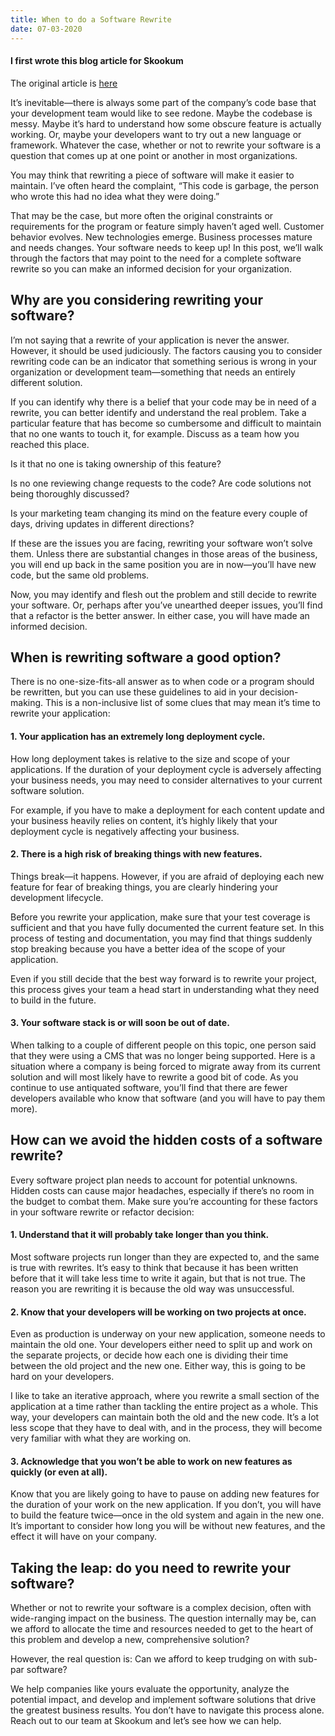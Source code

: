 ```yaml
---
title: When to do a Software Rewrite
date: 07-03-2020
---
```


#### I first wrote this blog article for Skookum

The original article is [here](https://skookum.com/blog/when-to-do-a-software-rewrite/)

It’s inevitable—there is always some part of the company’s code base that your development team would like to see redone. Maybe the codebase is messy. Maybe it’s hard to understand how some obscure feature is actually working. Or, maybe your developers want to try out a new language or framework. Whatever the case, whether or not to rewrite your software is a question that comes up at one point or another in most organizations.

You may think that rewriting a piece of software will make it easier to maintain. I’ve often heard the complaint, “This code is garbage, the person who wrote this had no idea what they were doing.”

That may be the case, but more often the original constraints or requirements for the program or feature simply haven’t aged well. Customer behavior evolves. New technologies emerge. Business processes mature and needs changes. Your software needs to keep up! In this post, we’ll walk through the factors that may point to the need for a complete software rewrite so you can make an informed decision for your organization.

## Why are you considering rewriting your software?

I’m not saying that a rewrite of your application is never the answer. However, it should be used judiciously. The factors causing you to consider rewriting code can be an indicator that something serious is wrong in your organization or development team—something that needs an entirely different solution.

If you can identify why there is a belief that your code may be in need of a rewrite, you can better identify and understand the real problem. Take a particular feature that has become so cumbersome and difficult to maintain that no one wants to touch it, for example. Discuss as a team how you reached this place.

Is it that no one is taking ownership of this feature?

Is no one reviewing change requests to the code? Are code solutions not being thoroughly discussed?

Is your marketing team changing its mind on the feature every couple of days, driving updates in different directions?

If these are the issues you are facing, rewriting your software won’t solve them. Unless there are substantial changes in those areas of the business, you will end up back in the same position you are in now—you’ll have new code, but the same old problems.

Now, you may identify and flesh out the problem and still decide to rewrite your software. Or, perhaps after you’ve unearthed deeper issues, you’ll find that a refactor is the better answer. In either case, you will have made an informed decision.

## When is rewriting software a good option?

There is no one-size-fits-all answer as to when code or a program should be rewritten, but you can use these guidelines to aid in your decision-making. This is a non-inclusive list of some clues that may mean it’s time to rewrite your application:

#### 1. Your application has an extremely long deployment cycle.

How long deployment takes is relative to the size and scope of your applications. If the duration of your deployment cycle is adversely affecting your business needs, you may need to consider alternatives to your current software solution.

For example, if you have to make a deployment for each content update and your business heavily relies on content, it’s highly likely that your deployment cycle is negatively affecting your business.

#### 2. There is a high risk of breaking things with new features.

Things break—it happens. However, if you are afraid of deploying each new feature for fear of breaking things, you are clearly hindering your development lifecycle.

Before you rewrite your application, make sure that your test coverage is sufficient and that you have fully documented the current feature set. In this process of testing and documentation, you may find that things suddenly stop breaking because you have a better idea of the scope of your application.

Even if you still decide that the best way forward is to rewrite your project, this process gives your team a head start in understanding what they need to build in the future.

#### 3. Your software stack is or will soon be out of date.

When talking to a couple of different people on this topic, one person said that they were using a CMS that was no longer being supported. Here is a situation where a company is being forced to migrate away from its current solution and will most likely have to rewrite a good bit of code. As you continue to use antiquated software, you’ll find that there are fewer developers available who know that software (and you will have to pay them more).

## How can we avoid the hidden costs of a software rewrite?

Every software project plan needs to account for potential unknowns. Hidden costs can cause major headaches, especially if there’s no room in the budget to combat them. Make sure you’re accounting for these factors in your software rewrite or refactor decision:

#### 1. Understand that it will probably take longer than you think.

Most software projects run longer than they are expected to, and the same is true with rewrites. It’s easy to think that because it has been written before that it will take less time to write it again, but that is not true. The reason you are rewriting it is because the old way was unsuccessful.

#### 2. Know that your developers will be working on two projects at once.

Even as production is underway on your new application, someone needs to maintain the old one. Your developers either need to split up and work on the separate projects, or decide how each one is dividing their time between the old project and the new one. Either way, this is going to be hard on your developers.

I like to take an iterative approach, where you rewrite a small section of the application at a time rather than tackling the entire project as a whole. This way, your developers can maintain both the old and the new code. It’s a lot less scope that they have to deal with, and in the process, they will become very familiar with what they are working on.

#### 3. Acknowledge that you won’t be able to work on new features as quickly (or even at all).

Know that you are likely going to have to pause on adding new features for the duration of your work on the new application. If you don’t, you will have to build the feature twice—once in the old system and again in the new one. It’s important to consider how long you will be without new features, and the effect it will have on your company.

## Taking the leap: do you need to rewrite your software?

Whether or not to rewrite your software is a complex decision, often with wide-ranging impact on the business. The question internally may be, can we afford to allocate the time and resources needed to get to the heart of this problem and develop a new, comprehensive solution?

However, the real question is: Can we afford to keep trudging on with sub-par software?

We help companies like yours evaluate the opportunity, analyze the potential impact, and develop and implement software solutions that drive the greatest business results. You don’t have to navigate this process alone. Reach out to our team at Skookum and let’s see how we can help.
